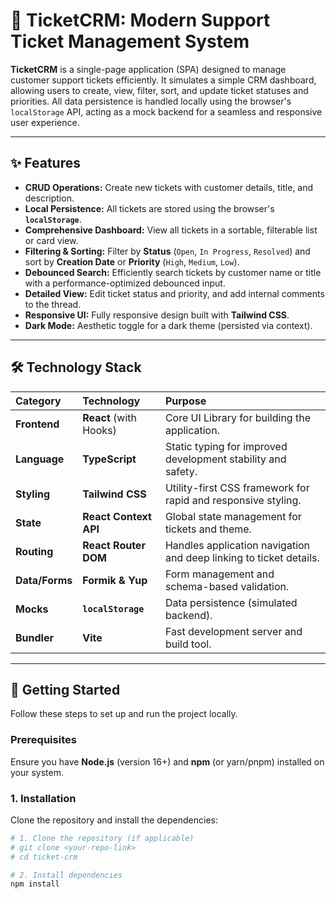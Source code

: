 # 🎫 TicketCRM: Modern Support Ticket Management System

**TicketCRM** is a single-page application (SPA) designed to manage customer support tickets efficiently. It simulates a simple CRM dashboard, allowing users to create, view, filter, sort, and update ticket statuses and priorities. All data persistence is handled locally using the browser's `localStorage` API, acting as a mock backend for a seamless and responsive user experience.

---

## ✨ Features

- **CRUD Operations:** Create new tickets with customer details, title, and description.
- **Local Persistence:** All tickets are stored using the browser's **`localStorage`**.
- **Comprehensive Dashboard:** View all tickets in a sortable, filterable list or card view.
- **Filtering & Sorting:** Filter by **Status** (`Open`, `In Progress`, `Resolved`) and sort by **Creation Date** or **Priority** (`High`, `Medium`, `Low`).
- **Debounced Search:** Efficiently search tickets by customer name or title with a performance-optimized debounced input.
- **Detailed View:** Edit ticket status and priority, and add internal comments to the thread.
- **Responsive UI:** Fully responsive design built with **Tailwind CSS**.
- **Dark Mode:** Aesthetic toggle for a dark theme (persisted via context).

---

## 🛠️ Technology Stack

| Category       | Technology             | Purpose                                                            |
| :------------- | :--------------------- | :----------------------------------------------------------------- |
| **Frontend**   | **React** (with Hooks) | Core UI Library for building the application.                      |
| **Language**   | **TypeScript**         | Static typing for improved development stability and safety.       |
| **Styling**    | **Tailwind CSS**       | Utility-first CSS framework for rapid and responsive styling.      |
| **State**      | **React Context API**  | Global state management for tickets and theme.                     |
| **Routing**    | **React Router DOM**   | Handles application navigation and deep linking to ticket details. |
| **Data/Forms** | **Formik & Yup**       | Form management and schema-based validation.                       |
| **Mocks**      | **`localStorage`**     | Data persistence (simulated backend).                              |
| **Bundler**    | **Vite**               | Fast development server and build tool.                            |

---

## 🚀 Getting Started

Follow these steps to set up and run the project locally.

### Prerequisites

Ensure you have **Node.js** (version 16+) and **npm** (or yarn/pnpm) installed on your system.

### 1. Installation

Clone the repository and install the dependencies:

```bash
# 1. Clone the repository (if applicable)
# git clone <your-repo-link>
# cd ticket-crm

# 2. Install dependencies
npm install
```
